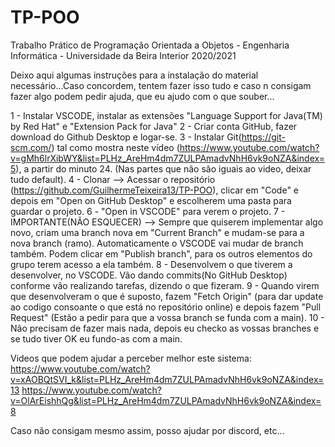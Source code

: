 # TP-POO
 Trabalho Prático de Programação Orientada a Objetos - Engenharia Informática - Universidade da Beira Interior 2020/2021
 
 Deixo aqui algumas instruções para a instalação do material necessário...Caso concordem, tentem fazer isso tudo e caso n consigam fazer algo podem pedir ajuda, que eu ajudo com o que souber...
 
1 - Instalar VSCODE, instalar as extensões "Language Support for Java(TM) by Red Hat" e "Extension Pack for Java"
2 - Criar conta GitHub, fazer download do Github Desktop e logar-se.
3 - Instalar Git(https://git-scm.com/) tal como mostra neste vídeo (https://www.youtube.com/watch?v=gMh6lrXibWY&list=PLHz_AreHm4dm7ZULPAmadvNhH6vk9oNZA&index=5), a partir do minuto 24. (Nas partes que não são iguais ao video, deixar tudo default).
4 - Clonar --> Acessar o repositório (https://github.com/GuilhermeTeixeira13/TP-POO), clicar em "Code" e depois em "Open on GitHub Desktop" e escolherem uma pasta para guardar o projeto.
6 - "Open in VSCODE" para verem o projeto.
7 - IMPORTANTE(NÃO ESQUECER) --> Sempre que quiserem implementar algo novo, criam uma branch nova em "Current Branch" e mudam-se para a nova branch (ramo). Automaticamente o VSCODE vai mudar de branch também. Podem clicar em "Publish branch", para os outros elementos do grupo terem acesso a ela também.
8 - Desenvolvem o que tiverem a desenvolver, no VSCODE. Vão dando commits(No GitHub Desktop) conforme vão realizando tarefas, dizendo o que fizeram.
9 - Quando virem que desenvolveram o que é suposto, fazem "Fetch Origin" (para dar update ao codigo consoante o que está no repositório online) e depois fazem "Pull Request" (Estão a pedir para que a vossa branch se funda com a main).
10 - Não precisam de fazer mais nada, depois eu checko as vossas branches e se tudo tiver OK eu fundo-as com a main.

Videos que podem ajudar a perceber melhor este sistema:
https://www.youtube.com/watch?v=xAOBQtSVI_k&list=PLHz_AreHm4dm7ZULPAmadvNhH6vk9oNZA&index=13
https://www.youtube.com/watch?v=OlArEishhQg&list=PLHz_AreHm4dm7ZULPAmadvNhH6vk9oNZA&index=8

Caso não consigam mesmo assim, posso ajudar por discord, etc...
